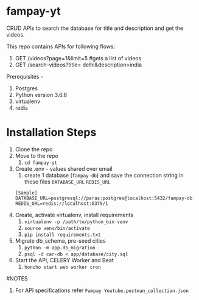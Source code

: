 # fampay-yt
CRUD APIs to search the database for title and description and get the videos.

This repo contains APIs for following flows:
1. GET /videos?page=1&limit=5 #gets a list of videos
2. GET  /search-videos?title= delhi&description=india 

Prerequisites - 
1. Postgres
2. Python version 3.6.8
3. virtualenv
4. redis


# Installation Steps
1. Clone the repo
2. Move to the repo
   1. `cd fampay-yt`
3. Create .env  - values shared over email
   1. create 1 database (`fampay-db`) and save the connection string in these files
   `DATABASE_URL`
   `REDIS_URL`
   ```
   [Sample]
   DATABASE_URL=postgresql://paras:postgres@localhost:5432/fampay-db
   REDIS_URL=redis://localhost:6379/1
   ```
4. Create, activate virtualenv, install requirements
   1. `virtualenv -p /path/to/python_bin venv`
   2. `source venv/bin/activate`
   3. `pip install requirements.txt`
5. Migrate db_schema, pre-seed cities
   1. `python -m app.db_migration`
   2. `psql -d car-db < app/database/city.sql`
6. Start the API, CELERY Worker and Beat
   1. `honcho start web worker cron`


#NOTES
1. For API specifications refer `Fampay Youtube.postman_collection.json`

